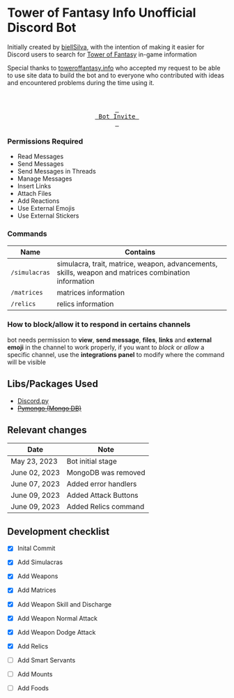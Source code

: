 # Tower of Fantasy Info Unofficial Discord Bot


Initially created by [biellSilva](https://github.com/biellSilva), with the intention of making it easier for Discord users to search for [Tower of Fantasy](https://www.toweroffantasy-global.com) in-game information 

Special thanks to [toweroffantasy.info](https://toweroffantasy.info) who accepted my request to be able to use site data to build the bot and to everyone who contributed with ideas and encountered problems during the time using it.


<!-----------------------------------[Start of Invite Button]----------------------------------------->

<div align = center>

<br>
	
[<kbd> <br> Bot Invite <br> </kbd>][KBD]

</div>

[KBD]: https://discord.com/api/oauth2/authorize?client_id=1098749007154643035&permissions=412317183040&scope=bot

<!-----------------------------------[End of Invite Button]----------------------------------------->




### Permissions Required
- Read Messages
- Send Messages
- Send Messages in Threads
- Manage Messages
- Insert Links
- Attach Files
- Add Reactions
- Use External Emojis
- Use External Stickers

### Commands
| Name  | Contains |
|--------|---------|
| `/simulacras` | simulacra, trait, matrice, weapon, advancements, skills, weapon and matrices combination information |
| `/matrices` | matrices information |
| `/relics` | relics information |

### How to block/allow it to respond in certains channels
bot needs permission to **view**, **send message**, **files**, **links** and **external emoji** in the channel to work properly, if you want to *block* or *allow* a specific channel, use the **integrations panel** to modify where the command will be visible



## Libs/Packages Used
- [Discord.py](https://discordpy.readthedocs.io/en/stable/)
- [~~Pymongo (Mongo DB)~~](https://pymongo.readthedocs.io/en/stable/)


## Relevant changes
| Date  | Note | 
|--------|---------|
| May 23, 2023 | Bot initial stage | 
| June 02, 2023 | MongoDB was removed |
| June 07, 2023 | Added error handlers | 
| June 09, 2023 | Added Attack Buttons | 
| June 09, 2023 | Added Relics command | 


## Development checklist
- [x] Inital Commit
- [x] Add Simulacras
- [x] Add Weapons
- [x] Add Matrices
- [x] Add Weapon Skill and Discharge
- [x] Add Weapon Normal Attack
- [x] Add Weapon Dodge Attack
- [x] Add Relics
- [ ] Add Smart Servants
- [ ] Add Mounts
- [ ] Add Foods

